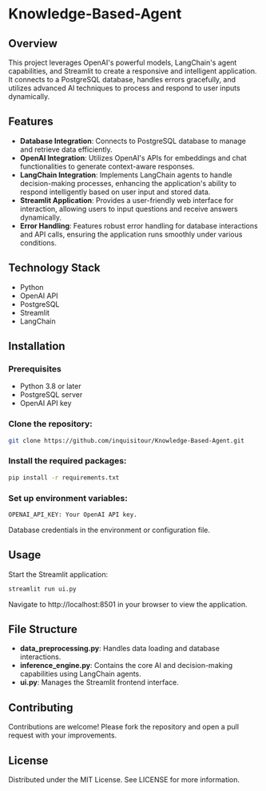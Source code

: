 # Knowledge-Based-Agent

## Overview
This project leverages OpenAI's powerful models, LangChain's agent capabilities, and Streamlit to create a responsive and intelligent application. It connects to a PostgreSQL database, handles errors gracefully, and utilizes advanced AI techniques to process and respond to user inputs dynamically.

## Features
- **Database Integration**: Connects to PostgreSQL database to manage and retrieve data efficiently.
- **OpenAI Integration**: Utilizes OpenAI's APIs for embeddings and chat functionalities to generate context-aware responses.
- **LangChain Integration**: Implements LangChain agents to handle decision-making processes, enhancing the application's ability to respond intelligently based on user input and stored data.
- **Streamlit Application**: Provides a user-friendly web interface for interaction, allowing users to input questions and receive answers dynamically.
- **Error Handling**: Features robust error handling for database interactions and API calls, ensuring the application runs smoothly under various conditions.
  
## Technology Stack
- Python
- OpenAI API
- PostgreSQL
- Streamlit
- LangChain

## Installation

### Prerequisites
- Python 3.8 or later
- PostgreSQL server
- OpenAI API key

### Clone the repository:
```bash
git clone https://github.com/inquisitour/Knowledge-Based-Agent.git
```

### Install the required packages:
```bash
pip install -r requirements.txt
```
### Set up environment variables:
```bash
OPENAI_API_KEY: Your OpenAI API key.
```
Database credentials in the environment or configuration file.

## Usage

Start the Streamlit application:
```bash
streamlit run ui.py
```
Navigate to http://localhost:8501 in your browser to view the application.

## File Structure
- **data_preprocessing.py**: Handles data loading and database interactions.
- **inference_engine.py**: Contains the core AI and decision-making capabilities using LangChain agents.
- **ui.py**: Manages the Streamlit frontend interface.


## Contributing
Contributions are welcome! Please fork the repository and open a pull request with your improvements.

## License
Distributed under the MIT License. See LICENSE for more information.


